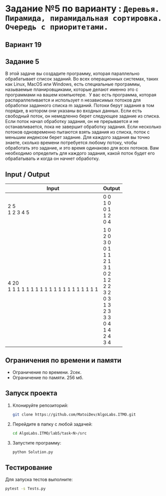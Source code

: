 # Задание №5 по варианту : `Деревья. Пирамида, пирамидальная сортировка. Очередь с приоритетами.`

## Вариант 19

## Задание 5

В этой задаче вы создадите программу, которая параллельно обрабатывает список заданий. Во всех операционных системах, таких как Linux, MacOS или Windows, есть специальные программы, называемые планировщиками, которые делают именно это с программами на вашем компьютере.  У вас есть программа, которая распараллеливается и использует n независимых потоков для обработки заданного списка m заданий. Потоки берут задания в том порядке, в котором они указаны во входных данных. Если есть свободный поток, он немедленно берет следующее задание из списка. Если поток начал обработку задания, он не прерывается и не останавливается, пока не завершит 
обработку задания. Если несколько потоков одновременно пытаются взять задания из списка, поток с меньшим индексом берет задание. Для каждого задания вы точно знаете, сколько времени потребуется любому потоку, чтобы обработать это задание, и это время одинаково для всех потоков.
Вам необходимо определить для каждого задания, какой поток будет его обрабатывать и когда он начнет обработку.

## Input / Output

| Input             | Output                                                                                                                                                   |
|-------------------|----------------------------------------------------------------------------------------------------------------------------------------------------------|
| 2 5<br/>1 2 3 4 5 | 0 0<br/>1 0<br/>0 1<br/>1 2<br/>0 4                                                                                                                      |
| 4 20<br/>1 1 1 1 1 1 1 1 1 1 1 1 1 1 1 1 1 1 1 1| 1 0<br/>2 0<br/>3 0<br/>0 1<br/>1 1<br/>2 1<br/>3 1<br/>0 2<br/>1 2<br/>2 2<br/>3 2<br/>0 3<br/>1 3<br/>2 3<br/>3 3<br/>0 4<br/>1 4<br/>2 4<br/>3 4<br/> |

## Ограничения по времени и памяти

- Ограничение по времени. 2сек.
- Ограничение по памяти. 256 мб.

## Запуск проекта

1. Клонируйте репозиторий:
   ```bash
   git clone https://github.com/MatoiDev/AlgoLabs.ITMO.git
   ```

2. Перейдите в папку с любой задачей:
   ```bash
   cd AlgoLabs.ITMO/lab5/task<N>/src
   ```

3. Запустите программу:
   ```bash
   python Solution.py
   ```

## Тестирование

Для запуска тестов выполните:

   ```bash
   pytest -s Tests.py
   ```